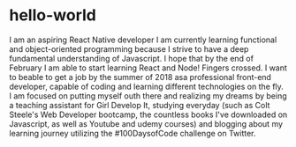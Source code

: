 # hello-world

I am an aspiring React Native developer I am currently learning functional and object-oriented programming because I strive to have a deep fundamental understanding of Javascript. I hope that by the end of February I am able to start learning React and Node! Fingers crossed. I want to beable to get a job by the summer of 2018 asa professional front-end developer, capable of coding and learning different technologies on the fly. I am focused on putting myself outh there and realizing my dreams by being a teaching assistant for Girl Develop It, studying everyday (such as Colt Steele's Web Developer bootcamp, the countless books I've downloaded on Javascript, as well as Youtube and udemy courses) and blogging about my learning journey utilizing the #100DaysofCode challenge on Twitter.
